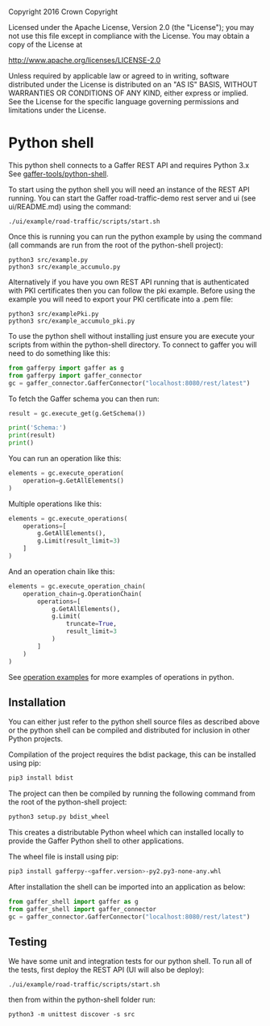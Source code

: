 Copyright 2016 Crown Copyright

Licensed under the Apache License, Version 2.0 (the "License");
you may not use this file except in compliance with the License.
You may obtain a copy of the License at

  http://www.apache.org/licenses/LICENSE-2.0

Unless required by applicable law or agreed to in writing, software
distributed under the License is distributed on an "AS IS" BASIS,
WITHOUT WARRANTIES OR CONDITIONS OF ANY KIND, either express or implied.
See the License for the specific language governing permissions and
limitations under the License.

Python shell
============

This python shell connects to a Gaffer REST API and requires Python 3.x
See [gaffer-tools/python-shell](https://github.com/gchq/gaffer-tools/tree/master/python-shell).

To start using the python shell you will need an instance of the REST API running.
You can start the Gaffer road-traffic-demo rest server and ui (see ui/README.md) using the command:

```
./ui/example/road-traffic/scripts/start.sh
```

Once this is running you can run the python example by using the command (all commands are run from the root of the python-shell project):

```
python3 src/example.py
python3 src/example_accumulo.py
```

Alternatively if you have you own REST API running that is authenticated with
PKI certificates then you can follow the pki example. Before using the example you
will need to export your PKI certificate into a .pem file:

```
python3 src/examplePki.py
python3 src/example_accumulo_pki.py
```

To use the python shell without installing just ensure you are execute your
scripts from within the python-shell directory.
To connect to gaffer you will need to do something like this:

```python
from gafferpy import gaffer as g
from gafferpy import gaffer_connector
gc = gaffer_connector.GafferConnector("localhost:8080/rest/latest")
```

To fetch the Gaffer schema you can then run:

```python
result = gc.execute_get(g.GetSchema())

print('Schema:')
print(result)
print()
```

You can run an operation like this:

```python
elements = gc.execute_operation(
    operation=g.GetAllElements()
)
```

Multiple operations like this:

```python
elements = gc.execute_operations(
    operations=[
        g.GetAllElements(),
        g.Limit(result_limit=3)
    ]
)
```

And an operation chain like this:

```python
elements = gc.execute_operation_chain(
    operation_chain=g.OperationChain(
        operations=[
            g.GetAllElements(),
            g.Limit(
                truncate=True,
                result_limit=3
            )
        ]
    )
)
```

See [operation examples](https://gchq.github.io/gaffer-doc/getting-started/operation-examples.html) for more examples of operations in python.


## Installation

You can either just refer to the python shell source files as described above or
the python shell can be compiled and distributed for inclusion in other Python projects.

Compilation of the project requires the bdist package, this can be installed using pip:

```bash
pip3 install bdist
```

The project can then be compiled by running the following command from the root of the python-shell project:

```bash
python3 setup.py bdist_wheel
```

This creates a distributable Python wheel which can installed locally to provide the Gaffer Python shell to other applications.

The wheel file is install using pip:

```bash
pip3 install gafferpy-<gaffer.version>-py2.py3-none-any.whl
```

After installation the shell can be imported into an application as below:

```python
from gaffer_shell import gaffer as g
from gaffer_shell import gaffer_connector
gc = gaffer_connector.GafferConnector("localhost:8080/rest/latest")
```

## Testing
We have some unit and integration tests for our python shell. To run
all of the tests, first deploy the REST API (UI will also be deploy):

```
./ui/example/road-traffic/scripts/start.sh
```

then from within the python-shell folder run:

```
python3 -m unittest discover -s src
```